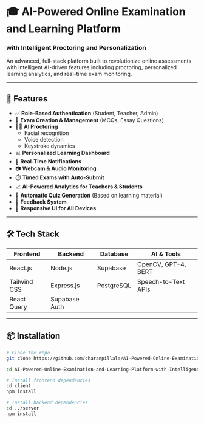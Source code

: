 # 🎓 AI-Powered Online Examination and Learning Platform  
### with Intelligent Proctoring and Personalization

An advanced, full-stack platform built to revolutionize online assessments with intelligent AI-driven features including proctoring, personalized learning analytics, and real-time exam monitoring.

---

## 🚀 Features

- ✅ **Role-Based Authentication** (Student, Teacher, Admin)
- 📝 **Exam Creation & Management** (MCQs, Essay Questions)
- 🧑‍💻 **AI Proctoring**  
  - Facial recognition  
  - Voice detection  
  - Keystroke dynamics
- 📊 **Personalized Learning Dashboard**
- 🔔 **Real-Time Notifications**
- 📷 **Webcam & Audio Monitoring**
- ⏱️ **Timed Exams with Auto-Submit**
- 📈 **AI-Powered Analytics for Teachers & Students**
- 🧠 **Automatic Quiz Generation** (Based on learning material)
- 💬 **Feedback System**
- 📱 **Responsive UI for All Devices**

---

## 🛠️ Tech Stack

| Frontend        | Backend        | Database    | AI & Tools             |
|-----------------|----------------|-------------|-------------------------|
| React.js        | Node.js        | Supabase    | OpenCV, GPT-4, BERT     |
| Tailwind CSS    | Express.js     | PostgreSQL  | Speech-to-Text APIs     |
| React Query     | Supabase Auth  |             |                         |

---

## 📦 Installation

```bash
# Clone the repo
git clone https://github.com/charanpillala/AI-Powered-Online-Examination-and-Learning-Platform-with-Intelligent-Proctoring-and-Personalization.git

cd AI-Powered-Online-Examination-and-Learning-Platform-with-Intelligent-Proctoring-and-Personalization

# Install frontend dependencies
cd client
npm install

# Install backend dependencies
cd ../server
npm install
